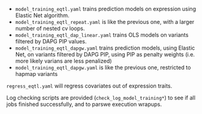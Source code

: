 
* `model_training_eqtl.yaml` trains prediction models on expression using Elastic Net algorithm.
* `model_training_eqtl_repeat.yaml` is like the previous one, with a larger number of nested cv loops.
* `model_training_eqtl_dap_linear.yaml` trains OLS models on variants filtered by DAPG PIP values.
* `model_training_eqtl_dapgw.yaml` trains prediction models, using Elastic Net, on variants filtered by DAPG PIP, using PIP as penalty weights 
(i.e. more likely varians are less penalized)
* `model_training_eqtl_dapgw.yaml` is like the previous one, restricted to hapmap variants


`regress_eqtl.yaml` will regress covariates out of expression traits. 

Log checking scripts are provided (`check_log_model_training*`) to see if all jobs finished successfully, and to parswe execution wrapups.
